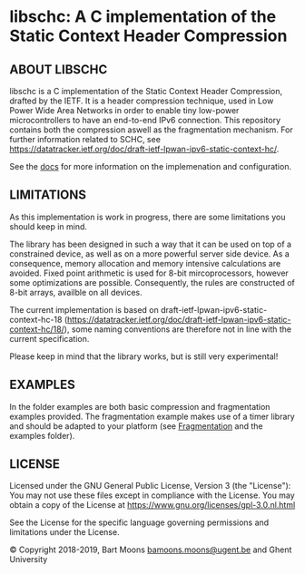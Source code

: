 # libschc: A C implementation of the Static Context Header Compression
## ABOUT LIBSCHC

libschc is a C implementation of the Static Context Header Compression, drafted by the IETF.
It is a header compression technique, used in Low Power Wide Area Networks in order to enable 
tiny low-power microcontrollers to have an end-to-end IPv6 connection. 
This repository contains both the compression aswell as the fragmentation mechanism.
For further information related to SCHC, see <https://datatracker.ietf.org/doc/draft-ietf-lpwan-ipv6-static-context-hc/>.

See the [docs](/docs) for more information on the implemenation and configuration.

## LIMITATIONS
As this implementation is work in progress, there are some limitations you should keep in mind.

The library has been designed in such a way that it can be used on top of a constrained device, as well as on a more powerful server side device. As a consequence, memory allocation and memory intensive calculations are avoided.
Fixed point arithmetic is used for 8-bit mircoprocessors, however some optimizations are possible. Consequently, the rules are constructed of 8-bit arrays, availble on all devices.

The current implementation is based on draft-ietf-lpwan-ipv6-static-context-hc-18 (<https://datatracker.ietf.org/doc/draft-ietf-lpwan-ipv6-static-context-hc/18/>), some naming conventions are therefore not in line with the current specification.

Please keep in mind that the library works, but is still very experimental!

## EXAMPLES
In the folder examples are both basic compression and fragmentation examples provided. The fragmentation example makes use of a timer library and should be adapted to your platform (see [Fragmentation](/docs/fragmentation) and the examples folder).

## LICENSE
Licensed under the GNU General Public License, Version 3 (the "License"): You may not use these files except in compliance with the License. You may obtain a copy of the License at <https://www.gnu.org/licenses/gpl-3.0.nl.html>

See the License for the specific language governing permissions and limitations under the License.

© Copyright 2018-2019, Bart Moons <bamoons.moons@ugent.be> and Ghent University